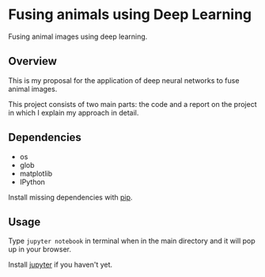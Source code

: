 # Fusing animals using Deep Learning
Fusing animal images using deep learning. 

## Overview
This is my proposal for the application of deep neural networks to fuse animal images. 

This project consists of two main parts: the code and a report on the project in which I explain my approach in detail.

## Dependencies
* os
* glob
* matplotlib
* IPython

Install missing dependencies with [pip](https://pip.pypa.io/en/stable/). 

## Usage

Type `jupyter notebook` in terminal when in the main directory and it will pop up in your browser.

Install [jupyter](http://jupyter.readthedocs.io/en/latest/install.html) if you haven't yet.